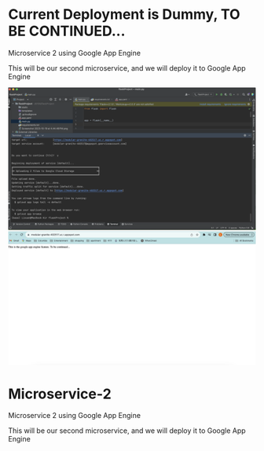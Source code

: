# Current Deployment is Dummy, TO BE CONTINUED...
Microservice 2 using Google App Engine

This will be our second microservice, and we will deploy it to Google App Engine


![google app engine deployment](https://github.com/Lhy121125/Microservice-2/blob/main/deploy.png)
![app running](https://github.com/Lhy121125/Microservice-2/blob/main/running.png)

# Microservice-2
Microservice 2 using Google App Engine

This will be our second microservice, and we will deploy it to Google App Engine
